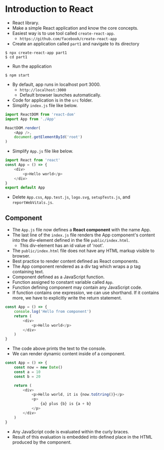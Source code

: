 # Introduction to React
- React library.
- Make a simple React application and know the core concepts.
- Easiest way is to use tool called `create-react-app`.
    - `https://github.com/facebook/create-react-app`
- Create an application called `part1` and navigate to its directory

```
$ npx create-react-app part1
$ cd part1
```
- Run the application
```
$ npm start
```
- By default, app runs in localhost port 3000.
    - `http://localhost:3000`
    - Default browser launches automatically.
- Code for application is in the `src` folder.
- Simplify `index.js` file like below.
```javascript
import ReactDOM from 'react-dom'
import App from './App'

ReactDOM.render(
    <App />,
    document.getElementById('root')
)
```
- Simplify `App.js` file like below.
```javascript
import React from 'react'
const App = () => {
    <div>
        <p>Hello world</p>
    </div>
}
export default App
```
- Delete `App.css`, `App.test.js`, `logo.svg`, `setupTests.js`, and `reportWebVitals.js`.

## Component
- The `App.js` file now defines a **React component** with the name App.
- The last line of the `index.js` file renders the App component's content into the div-element defined in the file `public/index.html`.
    - This div-element has an id value of 'root'.
- The `public/index.html` file does not have any HTML markup visible to browser.
- Best practice to render content defined as React components.
- The App component rendered as a div tag which wraps a p tag containing text.
- Component defined as a JavaScript function.
- Function assigned to constant variable called `App`.
- Function defining component may contain any JavaScript code.
- If function contains one expression, we can use shorthand. If it contains more, we have to explicitly write the return statement.
```javascript
const App = () => {
    console.log('Hello from component')
    return (
        <div>
            <p>Hello world</p>
        </div>
    )
}
```
- The code above prints the text to the console.
- We can render dynamic content inside of a component.
```javascript
const App = () => {
    const now = new Date()
    const a = 10
    const b = 20

    return (
        <div>
            <p>Hello world, it is {now.toString()}</p>
            <p>
                {a} plus {b} is {a + b}
            </p>
        </div>
    )
}
```
- Any JavaScript code is evaluated within the curly braces.
- Result of this evaluation is embedded into defined place in the HTML produced by the component.